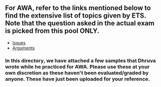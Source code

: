 
## For AWA, refer to the links mentioned below to find the extensive list of topics given by ETS. Note that the question asked in the actual exam is picked from this pool ONLY.
- [Issues](https://www.ets.org/gre/revised_general/prepare/analytical_writing/issue/pool)
- [Arguments](https://www.ets.org/gre/revised_general/prepare/analytical_writing/argument/pool)

### In this directory, we have attached a few samples that Dhruva wrote while he practiced for AWA. Please use these at your own discretion as these haven't been evaluated/graded by anyone. These have just been uploaded for your reference.
